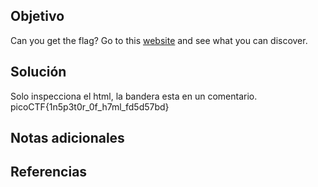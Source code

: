 ## Objetivo
Can you get the flag? Go to this [website](http://saturn.picoctf.net:64200/) and see what you can discover.
## Solución
Solo inspecciona el html, la bandera esta en un comentario.
picoCTF{1n5p3t0r_0f_h7ml_fd5d57bd}
## Notas adicionales
## Referencias